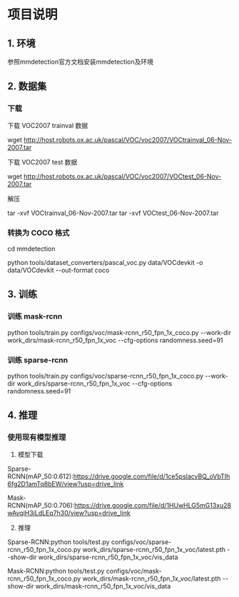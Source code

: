 # 项目说明
## 1. 环境
参照mmdetection官方文档安装mmdetection及环境
## 2. 数据集
### 下载
下载 VOC2007 trainval 数据

wget http://host.robots.ox.ac.uk/pascal/VOC/voc2007/VOCtrainval_06-Nov-2007.tar

下载 VOC2007 test 数据

wget http://host.robots.ox.ac.uk/pascal/VOC/voc2007/VOCtest_06-Nov-2007.tar

解压

tar -xvf VOCtrainval_06-Nov-2007.tar
tar -xvf VOCtest_06-Nov-2007.tar

### 转换为 COCO 格式
cd mmdetection

python tools/dataset_converters/pascal_voc.py data/VOCdevkit -o data/VOCdevkit --out-format coco

## 3. 训练
### 训练 mask-rcnn
python tools/train.py configs/voc/mask-rcnn_r50_fpn_1x_coco.py --work-dir work_dirs/mask-rcnn_r50_fpn_1x_voc --cfg-options randomness.seed=91

### 训练 sparse-rcnn
python tools/train.py configs/voc/sparse-rcnn_r50_fpn_1x_coco.py --work-dir work_dirs/sparse-rcnn_r50_fpn_1x_voc --cfg-options randomness.seed=91

## 4. 推理
### 使用现有模型推理
1. 模型下载

Sparse-RCNN(mAP_50:0.612):https://drive.google.com/file/d/1ce5pslacvBQ_oVbTIh6fg2D1amTq8bEW/view?usp=drive_link

Mask-RCNN(mAP_50:0.706):https://drive.google.com/file/d/1HUwHLG5mG13xu28wAvqiH3jLdLEq7h30/view?usp=drive_link

2. 推理

Sparse-RCNN:python tools/test.py configs/voc/sparse-rcnn_r50_fpn_1x_coco.py work_dirs/sparse-rcnn_r50_fpn_1x_voc/latest.pth --show-dir work_dirs/sparse-rcnn_r50_fpn_1x_voc/vis_data

Mask-RCNN:python tools/test.py configs/voc/mask-rcnn_r50_fpn_1x_coco.py work_dirs/mask-rcnn_r50_fpn_1x_voc/latest.pth --show-dir work_dirs/mask-rcnn_r50_fpn_1x_voc/vis_data

